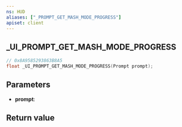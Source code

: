 ```yaml
---
ns: HUD
aliases: ["_PROMPT_GET_MASH_MODE_PROGRESS"]
apiset: client
---
```

## _UI_PROMPT_GET_MASH_MODE_PROGRESS

```c
// 0x8A9585293863B8A5
float _UI_PROMPT_GET_MASH_MODE_PROGRESS(Prompt prompt);
```


## Parameters
* **prompt**:

## Return value

